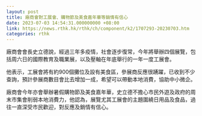 ```yaml
---
layout: post
title: 廠商會對工展會、購物節及美食嘉年華等銷情有信心
date: 2023-07-03 14:54:31.000000000 +08:00
link: https://news.rthk.hk/rthk/ch/component/k2/1707293-20230703.htm
categories: rthk
---
```


廠商會會長史立德說，經過三年多疫情，社會逐步復常，今年將舉辦四個展覽，包括周六日的國際教育及職業展，以及壓軸在年底舉行的一年一度工展會。 

他表示，工展會將有約900個攤位及設有美食區，參展商反應很踴躍，已收到不少查詢，預計參展商數目會比去增加一成，希望可以帶動本地消費，協助中小微企。 

廠商會今年亦會舉辦暑假購物節及美食嘉年華，史立德不擔心市民外遊及政府的周末市集會削弱本地消費力，他認為，展覽尤其工展會的主題圍繞日用品及食品，過往一直深受市民歡迎，對反應及銷情有信心。
